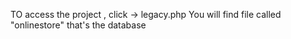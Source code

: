 TO access the project , click -> legacy.php
You will find file called "onlinestore" that's the database 
